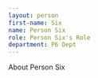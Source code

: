 ```yaml
---
layout: person
first-name: Six
name: Person Six
role: Person Six's Role
department: P6 Dept
---
```


About Person Six